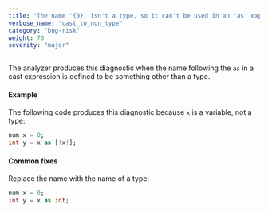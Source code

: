 ```yaml
---
title: "The name '{0}' isn't a type, so it can't be used in an 'as' expression."
verbose_name: "cast_to_non_type"
category: "bug-risk"
weight: 70
severity: "major"
---
```

The analyzer produces this diagnostic when the name following the `as` in a
cast expression is defined to be something other than a type.

#### Example

The following code produces this diagnostic because `x` is a variable, not
a type:

```dart
num x = 0;
int y = x as [!x!];
```

#### Common fixes

Replace the name with the name of a type:

```dart
num x = 0;
int y = x as int;
```
